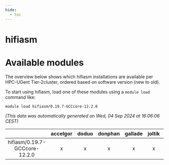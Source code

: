 ```yaml
---
hide:
  - toc
---
```


hifiasm
=======

# Available modules


The overview below shows which hifiasm installations are available per HPC-UGent Tier-2cluster, ordered based on software version (new to old).

To start using hifiasm, load one of these modules using a `module load` command like:

```shell
module load hifiasm/0.19.7-GCCcore-12.2.0
```

*(This data was automatically generated on Wed, 04 Sep 2024 at 16:06:06 CEST)*  

| |accelgor|doduo|donphan|gallade|joltik|shinx|skitty|
| :---: | :---: | :---: | :---: | :---: | :---: | :---: | :---: |
|hifiasm/0.19.7-GCCcore-12.2.0|x|x|x|x|x|-|x|
